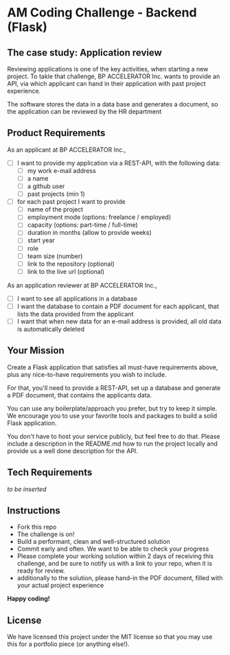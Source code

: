 # AM Coding Challenge - Backend (Flask)

## The case study: Application review

Reviewing applications is one of the key activities, when starting a new project.
To takle that challenge, BP ACCELERATOR Inc. wants to provide an API, via which applicant can hand in their application with past project experience.

The software stores the data in a data base and generates a document, so the application can be reviewed by the HR department

## Product Requirements

As an applicant at BP ACCELERATOR Inc.,

- [ ] I want to provide my application via a REST-API, with the following data:
  - [ ] my work e-mail address
  - [ ] a name
  - [ ] a github user
  - [ ] past projects (min 1)
- [ ] for each past project I want to provide
  - [ ] name of the project
  - [ ] employment mode (options: freelance / employed)
  - [ ] capacity (options: part-time / full-time)
  - [ ] duration in months (allow to provide weeks)
  - [ ] start year
  - [ ] role
  - [ ] team size (number)
  - [ ] link to the repository (optional)
  - [ ] link to the live url (optional)

As an application reviewer at BP ACCELERATOR Inc.,

- [ ] I want to see all applications in a database
- [ ] I want the database to contain a PDF document for each applicant, that lists the data provided from the applicant
- [ ] I want that when new data for an e-mail address is provided, all old data is automatically deleted 

## Your Mission

Create a Flask application that satisfies all must-have requirements above, plus any nice-to-have requirements you wish to include.

For that, you'll need to provide a REST-API, set up a database and generate a PDF document, that contains the applicants data.

You can use any boilerplate/approach you prefer, but try to keep it simple. We encourage you to use your favorite tools and packages to build a solid Flask application.

You don't have to host your service publicly, but feel free to do that.
Please include a description in the README.md how to run the project locally and provide us a well done description for the API.

## Tech Requirements

_to be inserted_

## Instructions

- Fork this repo
- The challenge is on!
- Build a performant, clean and well-structured solution
- Commit early and often. We want to be able to check your progress
- Please complete your working solution within 2 days of receiving this challenge, and be sure to notify us with a link to your repo, when it is ready for review.
- additionally to the solution, please hand-in the PDF document, filled with your actual project experience

**Happy coding!**

## License

We have licensed this project under the MIT license so that you may use this for a portfolio piece (or anything else!).
